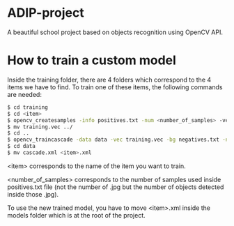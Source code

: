 # ADIP-project
A beautiful school project based on objects recognition using OpenCV API.

# How to train a custom model

Inside the training folder, there are 4 folders which correspond to the 4 items we have to find. To train one of these items, the following commands are needed:

```bash
$ cd training
$ cd <item>
$ opencv_createsamples -info positives.txt -num <number_of_samples> -vec training.vec -show -w 60 -h 60
$ mv training.vec ../
$ cd ..
$ opencv_traincascade -data data -vec training.vec -bg negatives.txt -numPos <number_of_samples> -numNeg 47 -numStages 10 -featureType HAAR -minhitrate 0.999 -maxfalsealarm 0.5 -w 60 -h 60
$ cd data
$ mv cascade.xml <item>.xml
```
\<item> corresponds to the name of the item you want to train.

\<number_of_samples> corresponds to the number of samples used inside positives.txt file (not the number of .jpg but the number of objects detected inside those .jpg).

To use the new trained model, you have to move \<item>.xml inside the models folder which is at the root of the project.
